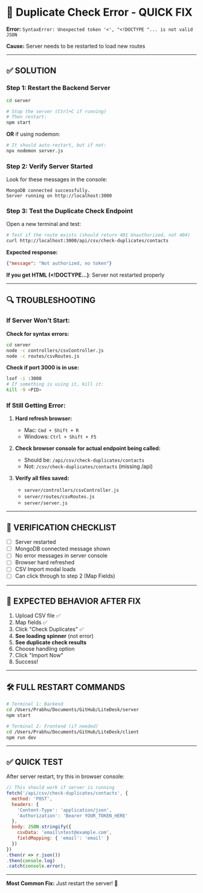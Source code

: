# 🔧 Duplicate Check Error - QUICK FIX

**Error:** `SyntaxError: Unexpected token '<', "<!DOCTYPE "... is not valid JSON`

**Cause:** Server needs to be restarted to load new routes

---

## ✅ SOLUTION

### **Step 1: Restart the Backend Server**

```bash
cd server

# Stop the server (Ctrl+C if running)
# Then restart:
npm start
```

**OR** if using nodemon:
```bash
# It should auto-restart, but if not:
npx nodemon server.js
```

### **Step 2: Verify Server Started**

Look for these messages in the console:
```
MongoDB connected successfully.
Server running on http://localhost:3000
```

### **Step 3: Test the Duplicate Check Endpoint**

Open a new terminal and test:

```bash
# Test if the route exists (should return 401 Unauthorized, not 404)
curl http://localhost:3000/api/csv/check-duplicates/contacts
```

**Expected response:**
```json
{"message": "Not authorized, no token"}
```

**If you get HTML (<!DOCTYPE...)**: Server not restarted properly

---

## 🔍 TROUBLESHOOTING

### **If Server Won't Start:**

**Check for syntax errors:**
```bash
cd server
node -c controllers/csvController.js
node -c routes/csvRoutes.js
```

**Check if port 3000 is in use:**
```bash
lsof -i :3000
# If something is using it, kill it:
kill -9 <PID>
```

### **If Still Getting Error:**

1. **Hard refresh browser:**
   - Mac: `Cmd + Shift + R`
   - Windows: `Ctrl + Shift + F5`

2. **Check browser console for actual endpoint being called:**
   - Should be: `/api/csv/check-duplicates/contacts`
   - Not: `/csv/check-duplicates/contacts` (missing /api)

3. **Verify all files saved:**
   - `server/controllers/csvController.js`
   - `server/routes/csvRoutes.js`
   - `server/server.js`

---

## 📝 VERIFICATION CHECKLIST

- [ ] Server restarted
- [ ] MongoDB connected message shown
- [ ] No error messages in server console
- [ ] Browser hard refreshed
- [ ] CSV Import modal loads
- [ ] Can click through to step 2 (Map Fields)

---

## 🚀 EXPECTED BEHAVIOR AFTER FIX

1. Upload CSV file ✅
2. Map fields ✅
3. Click "Check Duplicates" ✅
4. **See loading spinner** (not error)
5. **See duplicate check results**
6. Choose handling option
7. Click "Import Now"
8. Success!

---

## 🛠️ FULL RESTART COMMANDS

```bash
# Terminal 1: Backend
cd /Users/Prabhu/Documents/GitHub/LiteDesk/server
npm start

# Terminal 2: Frontend (if needed)
cd /Users/Prabhu/Documents/GitHub/LiteDesk/client
npm run dev
```

---

## ✅ QUICK TEST

After server restart, try this in browser console:

```javascript
// This should work if server is running
fetch('/api/csv/check-duplicates/contacts', {
  method: 'POST',
  headers: {
    'Content-Type': 'application/json',
    'Authorization': 'Bearer YOUR_TOKEN_HERE'
  },
  body: JSON.stringify({
    csvData: 'email\ntest@example.com',
    fieldMapping: { 'email': 'email' }
  })
})
.then(r => r.json())
.then(console.log)
.catch(console.error);
```

---

**Most Common Fix:** Just restart the server! 🔄

